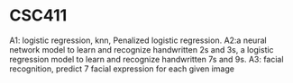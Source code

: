 # CSC411
A1: logistic regression, knn, Penalized logistic regression.
A2:a neural network model to learn and recognize handwritten 2s and 3s, a logistic regression model to learn and recognize handwritten 7s and 9s.
A3: facial recognition, predict 7 facial expression for each given image
